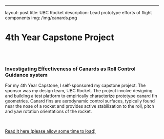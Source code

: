 ---
layout: post
title: UBC Rocket 
description: Lead prototype efforts of flight components
img: /img/canards.png

<div style="width=100%;">

<h1> 4th Year Capstone Project </h1>
<br/><br/>
<h3> Investigating Effectiveness of Canards as Roll Control Guidance system </h3>
<div class = "col two"> <p> For my 4th Year Capstone, I self-sponsored my capstone project. The sponsor was my design team, UBC Rocket. The project involve designing and building a test platform to empirically characterize prototype canard fin geometries. Canard fins are aerodynamic control surfaces, typically found near the nose of a rocket and provides active stabilization to the roll, pitch and yaw rotation orientations of the rocket.  </p> </div>
<br/><br/>
<a href="../459_canards_report.pdf">Read it here (please allow some time to load)</a>

</div>